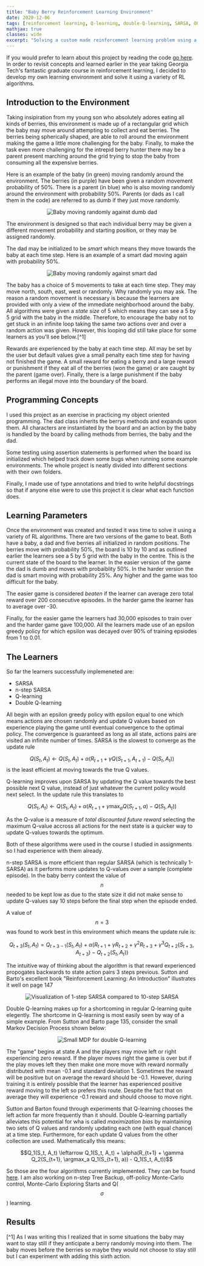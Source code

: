 ```yaml
---
title: "Baby Berry Reinforcement Learning Environment"
date: 2020-12-06
tags: [reinforcement learning, Q-learning, double-Q-learning, SARSA, OOP]
mathjax: true
classes: wide
excerpt: "Solving a custom made reinforcement learning problem using a variety of algorithms"
---
```


[//]: # "If you want to skip to the finished product follow [this link](https://filipino-food-classifier.onrender.com/)."
If you would prefer to learn about this project by reading the code [go here](https://github.com/sjhatfield/babyberry). In order to revisit concepts and learned earlier in the year taking Georgia Tech's fantastic graduate course in reinforcement learning, I decided to develop my own learning environment and solve it using a variety of RL algorithms.

## Introduction to the Environment

Taking insipiration from my young son who absolutely adores eating all kinds of berries, this environment is made up of a rectangular grid which the baby may move around attempting to collect and eat berries. The berries being spherically shaped, are able to roll around the environment making the game a little more challenging for the baby. Finally, to make the task even more challenging for the intrepid berry hunter there may be a parent present marching around the grid trying to stop the baby from consuming all the expensive berries.

Here is an example of the baby (in green) moving randomly around the environment. The berries (in purple) have been given a random movement probability of 50%. There is a parent (in blue) who is also moving randomly around the environment with probability 50%. Parents (or dads as I call them in the code) are referred to as dumb if they just move randomly.


<center><img src="https://github.com/sjhatfield/babyberry/blob/main/images/random-dumb.gif" alt="Baby moving randomly against dumb dad"></center>


The environment is designed so that each individual berry may be given a different movement probability and starting position, or they may be assigned randomly.

The dad may be initialized to be *smart* which means they move towards the baby at each time step. Here is an example of a smart dad moving again with probability 50%.

<center><img src="https://github.com/sjhatfield/babyberry/blob/main/images/random-smart.gif" alt="Baby moving randomly against smart dad"></center>


The baby has a choice of 5 movements to take at each time step. They may move north, south, east, west or randomly. Why randomly you may ask. The reason a random movement is necessary is because the learners are provided with only a view of the immediate neighborhood around the baby. All algorithms were given a *state size* of 5 which means they can see a 5 by 5 grid with the baby in the middle. Therefore, to encourage the baby not to get stuck in an infinite loop taking the same two actions over and over a random action was given. However, this looping did still take place for some learners as you'll see below.[^1]

Rewards are experienced by the baby at each time step. All may be set by the user but default values give a small penalty each time step for having not finished the game. A small reward for eating a berry and a large reward or punishment if they eat all of the berries (won the game) or are caught by the parent (game over). Finally, there is a large punishment if the baby performs an illegal move into the boundary of the board.

## Programming Concepts

I used this project as an exercise in practicing my object oriented programming. The dad class inherits the berrys methods and expands upon them. All characters are instantiated by the board and an action by the baby is handled by the board by calling methods from berries, the baby and the dad.

Some testing using assertion statements is performed when the board iss initialized which helped track down some bugs when running some example environments. The whole project is neatly divided into different sections with their own folders.

Finally, I made use of type annotations and tried to write helpful docstrings so that if anyone else were to use this project it is clear what each function does.

## Learning Parameters

Once the environment was created and tested it was time to solve it using a variety of RL algorithms. There are two versions of the game to beat. Both have a baby, a dad and five berries all initialized in random positions. The berries move with probability 50%, the board is 10 by 10 and as outlined earlier the learners see a 5 by 5 grid with the baby in the centre. This is the current state of the board to the learner. In the easier version of the game the dad is dumb and moves with probaiblity 50%. In the harder version the dad is smart moving with probability 25%. Any higher and the game was too difficult for the baby. 

The easier game is considered *beaten* if the learner can average zero total reward over 200 consecutive episodes. In the harder game the learner has to average over -30.

Finally, for the easier game the learners had 30,000 episodes to train over and the harder game gave 100,000. All the learners made use of an epsilon greedy policy for which epsilon was decayed over 90% of training epsiodes from 1 to 0.01.

## The Learners

So far the learners successfully implemeneted are:

* SARSA
* n-step SARSA
* Q-learning
* Double Q-learning

All begin with an epsilon greedy policy with epsilon equal to one which means actions are chosen randomly and update Q values based on experience playing the game until eventual convergence to the optimal policy. The convergence is guaranteed as long as all state, actions pairs are visited an infinite number of times. SARSA is the slowest to converge as the update rule

$$Q(S_t, A_t) \leftarrow Q(S_t, A_t) + \alpha (R_{t+1} + \gamma Q(S_{t+1}, A_{t+1}) - Q(S_t, A_t))$$ is the least efficient at moving towards the true Q values.

Q-learning improves upon SARSA by updating the Q value towards the best possible next Q value, instead of just whatever the current policy would next select. In the update rule this translates to 

$$Q(S_t, A_t) \leftarrow Q(S_t, A_t) + \alpha (R_{t+1} + \gamma \max_a Q(S_{t+1}, a) - Q(S_t, A_t))$$

As the Q-value is a measure of *total discounted future reward* selecting the maximum Q-value accross all actions for the next state is a quicker way to update Q-values towards the optimum.

Both of these algorithms were used in the course I studied in assignments so I had experience with them already.

n-step SARSA is more efficient than regular SARSA (which is technically 1- SARSA) as it performs more updates to Q-values over a sample (complete episode). In the baby berry context the value of $$n$$ needed to be kept low as due to the state size it did not make sense to update Q-values say 10 steps before the final step when the episode ended.

A value of $$n = 3$$ was found to work best in this environment which means the update rule is:

$$Q_{t+3}(S_t, A_t) = Q_{t + 3 - 1}(S_t, A_t) + \alpha (R_{t+1} + \gamma R_{t + 2} + \gamma^2 R_{t+3} + \gamma ^ 3Q_{t+2}(S_{t+3}, A_{t+3}) - Q_{t+2}(S_t, A_t))$$

The intuitive way of thinking about the algorithm is that reward experienced propogates backwards to state action pairs 3 steps previous. Sutton and Barto's excellent book "Reinforcement Learning: An Introduction" illustrates it well on page 147

<center><img src="{{ site.url }}{{ site.baseurl }}/images/babyberry/nstepSARSA.jpg" alt="Visualization of 1-step SARSA compared to 10-step SARSA"></center>

Double Q-learning makes up for a shortcoming in regular Q-learning quite elegently. The shortcome in Q-learning is most easily seen by way of a simple example. From Sutton and Barto page 135, consider the small Markov Decision Process shown below:

<center><img src="{{ site.url }}{{ site.baseurl }}/images/babyberry/smallMDP.jpg" alt="Small MDP for double Q-learning"></center>

The "game" begins at state A and the players may move left or right experiencing zero reward. If the player moves right the game is over but if the play moves left they then make one more move with reward normally distributed with mean -0.1 and standard deviation 1. Sometimes the reward will be positive but on average the reward should be -0.1. However, during training it is entirely possible that the learner has experienced positive reward moving to the left so prefers this route. Despite the fact that on average they will experience -0.1 reward and should choose to move right.

Sutton and Barton found through experiments that Q-learning chooses the left action far more frequently than it should. Double Q-learning partially alleviates this potential for wha is called *maximization bias* by maintaining two sets of Q values and randomly updating each one (with equal chance) at a time step. Furthermore, for each update Q values from the other collection are used. Mathematically this means:

$$Q_1(S_t, A_t) \leftarrow Q_1(S_t, A_t) + \alpha(R_{t+1} + \gamma Q_2(S_{t+1}, \argmax_a Q_1(S_{t+1}, a)) - Q_1(S_t, A_t))$$

So those are the four algorithms currently implemented. They can be found [here](https://github.com/sjhatfield/babyberry/tree/main/models). I am also working on n-step Tree Backup, off-policy Monte-Carlo control, Monte-Carlo Exploring Starts and Q($$\sigma$$) learning.

## Results

[^1] As I was writing this I realized that in some situations the baby may want to stay still if they anticipate a berry randomly moving into them. The baby moves before the berries so maybe they would not choose to stay still but I can experiment with adding this sixth action.